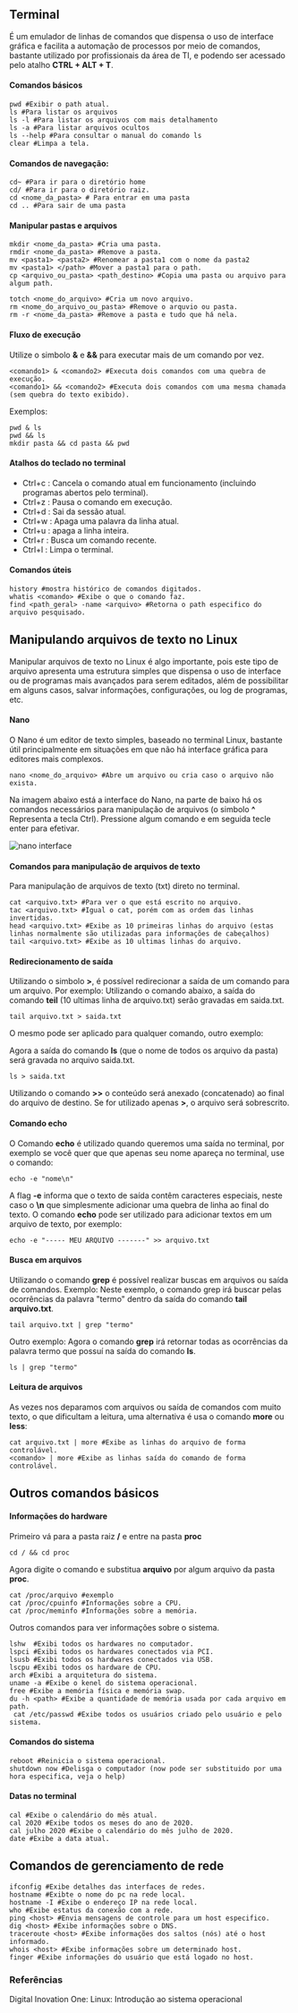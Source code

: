 ## Terminal

É um emulador de linhas de comandos que dispensa o uso de interface gráfica e facilita a automação de processos por meio de comandos, bastante utilizado por profissionais da área de TI, e podendo ser acessado pelo atalho **CTRL + ALT + T**.


#### Comandos básicos

	pwd #Exibir o path atual.
	ls #Para listar os arquivos
	ls -l #Para listar os arquivos com mais detalhamento 
	ls -a #Para listar arquivos ocultos
	ls --help #Para consultar o manual do comando ls
	clear #Limpa a tela.
	
#### Comandos de navegação:
	
	cd~ #Para ir para o diretório home
	cd/ #Para ir para o diretório raiz.
	cd <nome_da_pasta> # Para entrar em uma pasta
	cd .. #Para sair de uma pasta
 
#### Manipular pastas e arquivos

	mkdir <nome_da_pasta> #Cria uma pasta.
	rmdir <nome_da_pasta> #Remove a pasta.
	mv <pasta1> <pasta2> #Renomear a pasta1 com o nome da pasta2
	mv <pasta1> </path> #Mover a pasta1 para o path.
	cp <arquivo_ou_pasta> <path_destino> #Copia uma pasta ou arquivo para algum path.

	totch <nome_do_arquivo> #Cria um novo arquivo.
	rm <nome_do_arquivo_ou_pasta> #Remove o arquvio ou pasta.
	rm -r <nome_da_pasta> #Remove a pasta e tudo que há nela.
	
#### Fluxo de execução

Utilize o simbolo **&** e **&&** para executar mais de um comando por vez.

	<comando1> & <comando2> #Executa dois comandos com uma quebra de execução.
	<comando1> && <comando2> #Executa dois comandos com uma mesma chamada (sem quebra do texto exibido).

Exemplos:

	pwd & ls
	pwd && ls
	mkdir pasta && cd pasta && pwd

#### Atalhos do teclado no terminal

 - Ctrl+c : Cancela o comando atual em funcionamento (incluindo programas abertos pelo terminal).
 - Ctrl+z : Pausa o comando em execução.
 - Ctrl+d : Sai da sessão atual.
 - Ctrl+w : Apaga uma palavra da linha atual.
 - Ctrl+u : apaga a linha inteira.
 - Ctrl+r : Busca um comando recente.
 - Ctrl+l : Limpa o terminal.

#### Comandos úteis

	history #mostra histórico de comandos digitados.
	whatis <comando> #Exibe o que o comando faz.
	find <path_geral> -name <arquivo> #Retorna o path especifico do arquivo pesquisado.


## Manipulando arquivos de texto no Linux

Manipular arquivos de texto no Linux é algo importante, pois este tipo de arquivo apresenta uma estrutura simples que dispensa o uso de interface ou de programas mais avançados para serem editados, além de possibilitar em alguns casos, salvar informações, configurações, ou log de programas, etc.

#### Nano
O Nano é um editor de texto simples, baseado no terminal Linux, bastante útil principalmente em situações em que não há interface gráfica para editores mais complexos.

	nano <nome_do_arquivo> #Abre um arquivo ou cria caso o arquivo não exista.

Na imagem abaixo está a interface do Nano, na parte de baixo há os comandos necessários para manipulação de arquivos (o simbolo **^** Representa a tecla Ctrl). Pressione algum comando e em seguida tecle enter para efetivar.

![nano interface](img/nano.png)

#### Comandos para manipulação de arquivos de texto

Para manipulação de arquivos de texto (txt) direto no terminal.

	cat <arquivo.txt> #Para ver o que está escrito no arquivo.
	tac <arquivo.txt> #Igual o cat, porém com as ordem das linhas invertidas.
	head <arquivo.txt> #Exibe as 10 primeiras linhas do arquivo (estas linhas normalmente são utilizadas para informações de cabeçalhos)
	tail <arquivo.txt> #Exibe as 10 ultimas linhas do arquivo.
	
#### Redirecionamento de saída

Utilizando o simbolo **>**, é possível redirecionar a saída de um comando para um arquivo. Por exemplo:
Utilizando o comando abaixo, a saída do comando **teil** (10 ultimas linha de arquivo.txt) serão gravadas em saida.txt.

	tail arquivo.txt > saida.txt

O mesmo pode ser aplicado para qualquer comando, outro exemplo:

Agora a saída do comando **ls** (que o nome de todos os arquivo da pasta) será gravada no arquivo saida.txt.

	ls > saida.txt

Utilizando o comando **>>** o conteúdo será anexado (concatenado) ao final do arquivo de destino. Se for utilizado apenas **>**, o arquivo será sobrescrito.

#### Comando echo

O Comando **echo** é utilizado quando queremos uma saída no terminal, por exemplo se você quer que que apenas seu nome apareça no terminal, use o comando:

	echo -e "nome\n"

A flag **-e** informa que o texto de saída contêm caracteres especiais, neste caso o **\n** que simplesmente adicionar uma quebra de linha ao final do texto. O comando **echo** pode ser utilizado para adicionar textos em um arquivo de texto, por exemplo:

	echo -e "----- MEU ARQUIVO -------" >> arquivo.txt



#### Busca em arquivos

Utilizando o comando **grep** é possível realizar buscas em arquivos ou saída de comandos. Exemplo: Neste exemplo, o comando grep irá buscar pelas ocorrências da palavra "termo" dentro da saída do comando **tail arquivo.txt**.

	tail arquivo.txt | grep "termo"

Outro exemplo: Agora o comando **grep** irá retornar todas as ocorrências da palavra termo  que possuí na saída do comando **ls**.

	ls | grep "termo"

#### Leitura de arquivos

As vezes nos deparamos com arquivos ou saída de comandos com muito texto, o que dificultam a leitura, uma alternativa é usa o comando **more** ou **less**:
	
	cat arquivo.txt | more #Exibe as linhas do arquivo de forma controlável.
	<comando> | more #Exibe as linhas saída do comando de forma controlável.

	



## Outros comandos básicos

#### Informações do hardware
Primeiro vá para a pasta raiz **/** e entre na pasta **proc**
	
	cd / && cd proc

Agora digite o comando e substitua **arquivo** por algum arquivo da pasta **proc**.

	cat /proc/arquivo #exemplo
	cat /proc/cpuinfo #Informações sobre a CPU.
	cat /proc/meminfo #Informações sobre a memória.
	
Outros comandos para ver informações sobre o sistema.
	
	lshw  #Exibi todos os hardwares no computador.
	lspci #Exibi todos os hardwares conectados via PCI.
	lsusb #Exibi todos os hardwares conectados via USB.
	lscpu #Exibi todos os hardware de CPU.
	arch #Exibi a arquitetura do sistema.
	uname -a #Exibe o kenel do sistema operacional.
	free #Exibe a memória física e memória swap.
	du -h <path> #Exibe a quantidade de memória usada por cada arquivo em path.
	 cat /etc/passwd #Exibe todos os usuários criado pelo usuário e pelo sistema.

#### Comandos do sistema

	reboot #Reinicia o sistema operacional.
	shutdown now #Delisga o computador (now pode ser substituido por uma hora especifica, veja o help)

#### Datas no terminal

	cal #Exibe o calendário do mês atual.
	cal 2020 #Exibe todos os meses do ano de 2020.
	cal julho 2020 #Exibe o calendário do mês julho de 2020.
	date #Exibe a data atual.
	
## Comandos de gerenciamento de rede

	ifconfig #Exibe detalhes das interfaces de redes.
	hostname #Exibte o nome do pc na rede local.
	hostname -I #Exibe o endereço IP na rede local.
	who #Exibe estatus da conexão com a rede.
	ping <host> #Envia mensagens de controle para um host especifico.
	dig <host> #Exibe informações sobre o DNS.
	traceroute <host> #Exibe informações dos saltos (nós) até o host informado.
	whois <host> #Exibe informações sobre um determinado host.
	finger #Exibe informações do usuário que está logado no host.
	




### Referências

Digital Inovation One: Linux: Introdução ao sistema operacional
